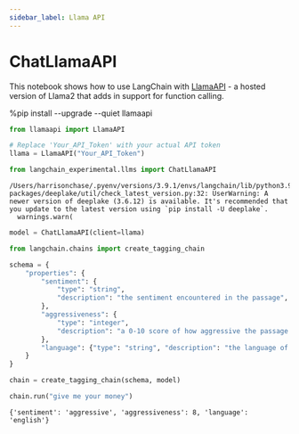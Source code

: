 ```yaml
---
sidebar_label: Llama API
---
```


# ChatLlamaAPI

This notebook shows how to use LangChain with [LlamaAPI](https://llama-api.com/) - a hosted version of Llama2 that adds in support for function calling.

%pip install --upgrade --quiet  llamaapi


```python
from llamaapi import LlamaAPI

# Replace 'Your_API_Token' with your actual API token
llama = LlamaAPI("Your_API_Token")
```


```python
from langchain_experimental.llms import ChatLlamaAPI
```
```output
/Users/harrisonchase/.pyenv/versions/3.9.1/envs/langchain/lib/python3.9/site-packages/deeplake/util/check_latest_version.py:32: UserWarning: A newer version of deeplake (3.6.12) is available. It's recommended that you update to the latest version using `pip install -U deeplake`.
  warnings.warn(
```

```python
model = ChatLlamaAPI(client=llama)
```


```python
from langchain.chains import create_tagging_chain

schema = {
    "properties": {
        "sentiment": {
            "type": "string",
            "description": "the sentiment encountered in the passage",
        },
        "aggressiveness": {
            "type": "integer",
            "description": "a 0-10 score of how aggressive the passage is",
        },
        "language": {"type": "string", "description": "the language of the passage"},
    }
}

chain = create_tagging_chain(schema, model)
```


```python
chain.run("give me your money")
```



```output
{'sentiment': 'aggressive', 'aggressiveness': 8, 'language': 'english'}
```



```python

```
